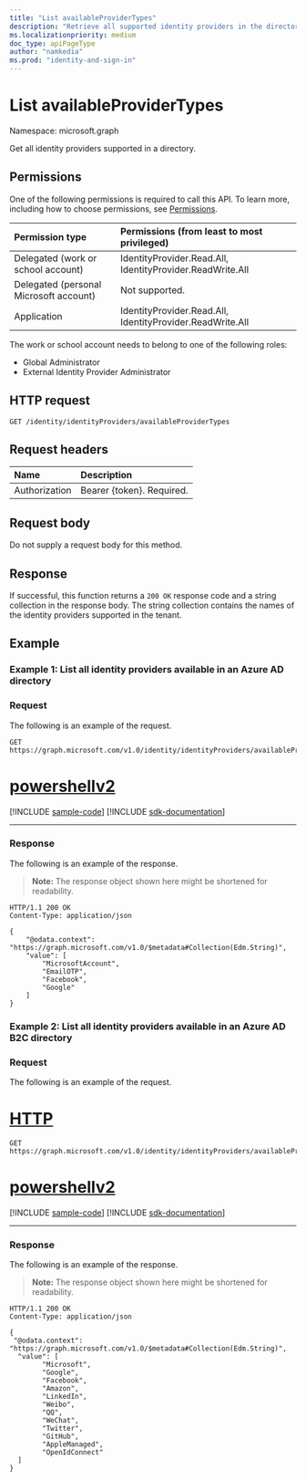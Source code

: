 ```yaml
---
title: "List availableProviderTypes"
description: "Retrieve all supported identity providers in the directory."
ms.localizationpriority: medium
doc_type: apiPageType
author: "namkedia"
ms.prod: "identity-and-sign-in"
---
```


# List availableProviderTypes
Namespace: microsoft.graph

Get all identity providers supported in a directory.

## Permissions

One of the following permissions is required to call this API. To learn more, including how to choose permissions, see [Permissions](/graph/permissions-reference).

|Permission type      | Permissions (from least to most privileged)              |
|:--------------------|:---------------------------------------------------------|
|Delegated (work or school account)|IdentityProvider.Read.All, IdentityProvider.ReadWrite.All|
|Delegated (personal Microsoft account)| Not supported.|
|Application|IdentityProvider.Read.All, IdentityProvider.ReadWrite.All|

The work or school account needs to belong to one of the following roles:

* Global Administrator
* External Identity Provider Administrator

## HTTP request

<!-- { "blockType": "ignored" } -->

```http
GET /identity/identityProviders/availableProviderTypes
```

## Request headers

|Name|Description|
|:---------------|:----------|
|Authorization|Bearer {token}. Required.|

## Request body
Do not supply a request body for this method.

## Response

If successful, this function returns a `200 OK` response code and a string collection in the response body. The string collection contains the names of the identity providers supported in the tenant.

## Example

### Example 1: List all identity providers available in an Azure AD directory

### Request
The following is an example of the request.

<!-- {
  "blockType": "request",
  "name": "identityprovider_availableprovidertypes_azure_AD_dir"
}
-->

``` http
GET https://graph.microsoft.com/v1.0/identity/identityProviders/availableProviderTypes
```

# [powershellv2](#tab/powershellv2)
[!INCLUDE [sample-code](../includes/snippets/powershellv2/identityprovider-availableprovidertypes-azure-ad-dir-powershellv2-snippets.md)]
[!INCLUDE [sdk-documentation](../includes/snippets/snippets-sdk-documentation-link.md)]

---

### Response


The following is an example of the response.

>**Note:** The response object shown here might be shortened for readability.

<!-- {
  "blockType": "response",
  "truncated": true,
  "@odata.type": "Collection(Edm.String)"
}
-->

``` http
HTTP/1.1 200 OK
Content-Type: application/json

{
    "@odata.context": "https://graph.microsoft.com/v1.0/$metadata#Collection(Edm.String)",
    "value": [
        "MicrosoftAccount",
        "EmailOTP",
        "Facebook",
        "Google"
    ]
}
```

### Example 2: List all identity providers available in an Azure AD B2C directory

### Request
The following is an example of the request.


# [HTTP](#tab/http)
<!-- {
  "blockType": "request",
  "name": "identityprovider_availableprovidertypes_b2c"
}
-->

``` http
GET https://graph.microsoft.com/v1.0/identity/identityProviders/availableProviderTypes
```

# [powershellv2](#tab/powershellv2)
[!INCLUDE [sample-code](../includes/snippets/powershellv2/identityprovider-availableprovidertypes-b2c-powershellv2-snippets.md)]
[!INCLUDE [sdk-documentation](../includes/snippets/snippets-sdk-documentation-link.md)]

---

### Response


The following is an example of the response.

>**Note:** The response object shown here might be shortened for readability.

<!-- {
  "blockType": "response",
  "truncated": true,
  "@odata.type": "Collection(Edm.String)"
}
-->

``` http
HTTP/1.1 200 OK
Content-Type: application/json

{
 "@odata.context": "https://graph.microsoft.com/v1.0/$metadata#Collection(Edm.String)",
  "value": [
        "Microsoft",
        "Google",
        "Facebook",
        "Amazon",
        "LinkedIn",
        "Weibo",
        "QQ",
        "WeChat",
        "Twitter",
        "GitHub",
        "AppleManaged",
        "OpenIdConnect"
  ]
}
```
